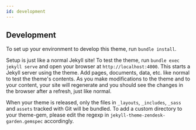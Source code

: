 ```yaml
---
id: development
---
```


## Development

To set up your environment to develop this theme, run `bundle install`.

Setup is just like a normal Jekyll site! To test the theme, run
`bundle exec jekyll serve` and open your browser at `http://localhost:4000`. This starts a Jekyll
server using the theme. Add pages, documents, data, etc. like normal to test the theme's contents.
As you make modifications to the theme and to your content, your site will regenerate and you
should see the changes in the browser after a refresh, just like normal.

When your theme is released, only the files in `_layouts`, `_includes`, `_sass` and `assets` tracked
with Git will be bundled. To add a custom directory to your theme-gem, please edit the regexp in
`jekyll-theme-zendesk-garden.gemspec` accordingly.
